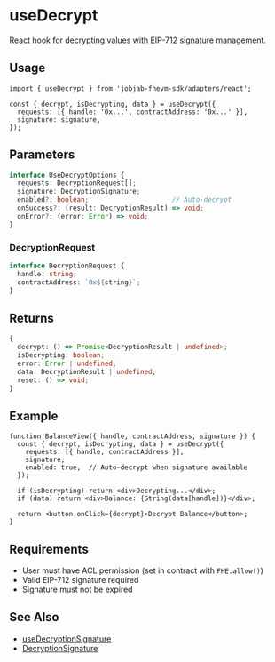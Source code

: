 # useDecrypt

React hook for decrypting values with EIP-712 signature management.

## Usage

```tsx
import { useDecrypt } from 'jobjab-fhevm-sdk/adapters/react';

const { decrypt, isDecrypting, data } = useDecrypt({
  requests: [{ handle: '0x...', contractAddress: '0x...' }],
  signature: signature,
});
```

## Parameters

```typescript
interface UseDecryptOptions {
  requests: DecryptionRequest[];
  signature: DecryptionSignature;
  enabled?: boolean;                     // Auto-decrypt
  onSuccess?: (result: DecryptionResult) => void;
  onError?: (error: Error) => void;
}
```

### DecryptionRequest

```typescript
interface DecryptionRequest {
  handle: string;
  contractAddress: `0x${string}`;
}
```

## Returns

```typescript
{
  decrypt: () => Promise<DecryptionResult | undefined>;
  isDecrypting: boolean;
  error: Error | undefined;
  data: DecryptionResult | undefined;
  reset: () => void;
}
```

## Example

```tsx
function BalanceView({ handle, contractAddress, signature }) {
  const { decrypt, isDecrypting, data } = useDecrypt({
    requests: [{ handle, contractAddress }],
    signature,
    enabled: true,  // Auto-decrypt when signature available
  });

  if (isDecrypting) return <div>Decrypting...</div>;
  if (data) return <div>Balance: {String(data[handle])}</div>;
  
  return <button onClick={decrypt}>Decrypt Balance</button>;
}
```

## Requirements

- User must have ACL permission (set in contract with `FHE.allow()`)
- Valid EIP-712 signature required
- Signature must not be expired

## See Also

- [useDecryptionSignature](useDecryptionSignature.md)
- [DecryptionSignature](DecryptionSignature.md)

